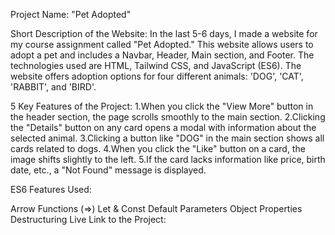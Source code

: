 Project Name:
"Pet Adopted"

Short Description of the Website:
In the last 5-6 days, I made a website for my course assignment called "Pet Adopted." This website allows users to adopt a pet and includes a Navbar, Header, Main section, and Footer. The technologies used are HTML, Tailwind CSS, and JavaScript (ES6). The website offers adoption options for four different animals: 'DOG', 'CAT', 'RABBIT', and 'BIRD'.

5 Key Features of the Project:
1.When you click the "View More" button in the header section, the page scrolls smoothly to the main section.
2.Clicking the "Details" button on any card opens a modal with information about the selected animal.
3.Clicking a button like "DOG" in the main section shows all cards related to dogs.
4.When you click the "Like" button on a card, the image shifts slightly to the left.
5.If the card lacks information like price, birth date, etc., a "Not Found" message is displayed.


ES6 Features Used:

Arrow Functions (=>)
Let & Const
Default Parameters
Object Properties
Destructuring
Live Link to the Project:
